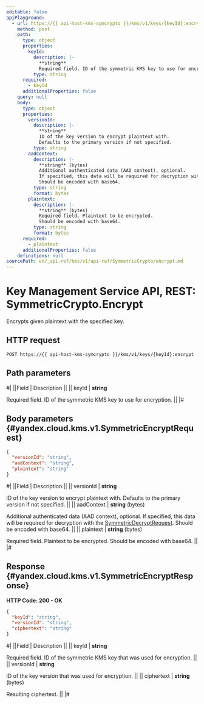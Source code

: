 ```yaml
---
editable: false
apiPlayground:
  - url: https://{{ api-host-kms-symcrypto }}/kms/v1/keys/{keyId}:encrypt
    method: post
    path:
      type: object
      properties:
        keyId:
          description: |-
            **string**
            Required field. ID of the symmetric KMS key to use for encryption.
          type: string
      required:
        - keyId
      additionalProperties: false
    query: null
    body:
      type: object
      properties:
        versionId:
          description: |-
            **string**
            ID of the key version to encrypt plaintext with.
            Defaults to the primary version if not specified.
          type: string
        aadContext:
          description: |-
            **string** (bytes)
            Additional authenticated data (AAD context), optional.
            If specified, this data will be required for decryption with the [SymmetricDecryptRequest](/docs/kms/api-ref/SymmetricCrypto/decrypt#yandex.cloud.kms.v1.SymmetricDecryptRequest).
            Should be encoded with base64.
          type: string
          format: bytes
        plaintext:
          description: |-
            **string** (bytes)
            Required field. Plaintext to be encrypted.
            Should be encoded with base64.
          type: string
          format: bytes
      required:
        - plaintext
      additionalProperties: false
    definitions: null
sourcePath: en/_api-ref/kms/v1/api-ref/SymmetricCrypto/encrypt.md
---
```


# Key Management Service API, REST: SymmetricCrypto.Encrypt

Encrypts given plaintext with the specified key.

## HTTP request

```
POST https://{{ api-host-kms-symcrypto }}/kms/v1/keys/{keyId}:encrypt
```

## Path parameters

#|
||Field | Description ||
|| keyId | **string**

Required field. ID of the symmetric KMS key to use for encryption. ||
|#

## Body parameters {#yandex.cloud.kms.v1.SymmetricEncryptRequest}

```json
{
  "versionId": "string",
  "aadContext": "string",
  "plaintext": "string"
}
```

#|
||Field | Description ||
|| versionId | **string**

ID of the key version to encrypt plaintext with.
Defaults to the primary version if not specified. ||
|| aadContext | **string** (bytes)

Additional authenticated data (AAD context), optional.
If specified, this data will be required for decryption with the [SymmetricDecryptRequest](/docs/kms/api-ref/SymmetricCrypto/decrypt#yandex.cloud.kms.v1.SymmetricDecryptRequest).
Should be encoded with base64. ||
|| plaintext | **string** (bytes)

Required field. Plaintext to be encrypted.
Should be encoded with base64. ||
|#

## Response {#yandex.cloud.kms.v1.SymmetricEncryptResponse}

**HTTP Code: 200 - OK**

```json
{
  "keyId": "string",
  "versionId": "string",
  "ciphertext": "string"
}
```

#|
||Field | Description ||
|| keyId | **string**

Required field. ID of the symmetric KMS key that was used for encryption. ||
|| versionId | **string**

ID of the key version that was used for encryption. ||
|| ciphertext | **string** (bytes)

Resulting ciphertext. ||
|#
